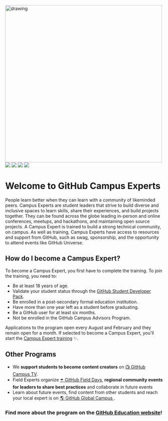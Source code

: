 <img src="https://user-images.githubusercontent.com/1790822/28984617-e789fa78-792c-11e7-9c9f-17c23a70e6cc.png" alt="drawing" width="500"/>
<a href="https://github.com/blog/category/education"><img src="https://img.shields.io/badge/GitHub Blog%20-%231DA1F2.svg?&style=for-the-badge&logo=GitHub&logoColor=white&color=grey"></a> <a href="https://twitter.com/githubeducation"><img src="https://img.shields.io/badge/GitHubEducation%20-%231DA1F2.svg?&style=for-the-badge&logo=Twitter&logoColor=white"></a> <a href="https://www.twitch.tv/githubeducation/"><img src="https://img.shields.io/twitch/status/GitHubEducation?color=blueviolet&logo=twitch&logoColor=white&style=for-the-badge"></a> <a href="https://www.facebook.com/githubeducation/"><img src="https://img.shields.io/badge/GitHubEducation%20-%231DA1F2.svg?&style=for-the-badge&logo=Facebook&logoColor=white&color=0573e7"></a>

# Welcome to GitHub Campus Experts

People learn better when they can learn with a community of likeminded peers. Campus Experts are student leaders that strive to build diverse and inclusive spaces to learn skills, share their experiences, and build projects together. They can be found across the globe leading in-person and online conferences, meetups, and hackathons, and maintaining open source projects. A Campus Expert is trained to build a strong technical community, on campus. As well as training, Campus Experts have access to resources and support from GitHub, such as swag, sponsorship, and the opportunity to attend events like GitHub Universe.

## How do I become a Campus Expert?

To become a Campus Expert, you first have to complete the training. To join the training, you need to:
- Be at least 18 years of age.
- Validate your student status through the [GitHub Student Developer Pack](https://education.github.com/pack).
- Be enrolled in a post-secondary formal education institution.
- Have more than one year left as a student before graduating.
- Be a GitHub user for at least six months.
- Not be enrolled in the GitHub Campus Advisors Program.

Applications to the program open every August and February and they remain open for a month. If selected to become a Campus Expert, you'll start the [Campus Expert training](https://education.github.com/experts) ✨.

## Other Programs
- We **support students to become content creators** on [📺 GitHub Campus TV](https://www.twitch.tv/githubeducation/).
- Field Experts organize [☂️ GitHub Field Days](https://githubfieldday.com/), **regional community events for leaders to share best practices** and collaborate in future events
- Learn about future events, find content from other students and reach your local expert is on [🌎 GitHub Global Campus ](https://education.github.com/globalcampus/student).

### Find more about the program on the [GitHub Education website](https://education.github.com/experts)!
